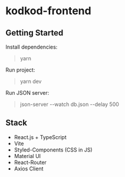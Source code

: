 # kodkod-frontend

## Getting Started

Install dependencies:

> yarn

Run project:

> yarn dev

Run JSON server:

> json-server --watch db.json --delay 500

## Stack

- React.js + TypeScript
- Vite
- Styled-Components (CSS in JS)
- Material UI
- React-Router
- Axios Client
